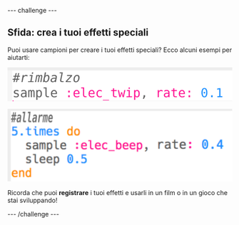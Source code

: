 \--- challenge \---

## Sfida: crea i tuoi effetti speciali

Puoi usare campioni per creare i tuoi effetti speciali? Ecco alcuni esempi per aiutarti:

![screenshot](images/effects-bounce.png)

![screenshot](images/effects-alarm.png)

Ricorda che puoi **registrare** i tuoi effetti e usarli in un film o in un gioco che stai sviluppando!

\--- /challenge \---